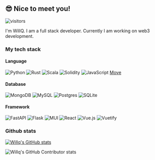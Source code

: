 ## 😎 Nice to meet you!

![visitors](https://visitor-badge.glitch.me/badge?page_id=zsluedem.zsluedem)

I'm WillQ. I am a full stack developer. Currently I am working on web3 development. 

### My tech stack

#### Language
![Python](https://img.shields.io/badge/python-3670A0?style=flat-square&logo=python&logoColor=ffdd54)
![Rust](https://img.shields.io/badge/rust-%23000000.svg?style=flat-square&logo=rust&logoColor=white)
![Scala](https://img.shields.io/badge/scala-%23DC322F.svg?style=flat-square&logo=scala&logoColor=white)
![Solidity](https://img.shields.io/badge/Solidity-%23363636.svg?style=flat-square&logo=solidity&logoColor=white)
![JavaScript](https://img.shields.io/badge/javascript-%23323330.svg?style=flat-square&logo=javascript&logoColor=%23F7DF1E)
[Move](https://github.com/move-language/move)

#### Database
![MongoDB](https://img.shields.io/badge/MongoDB-%234ea94b.svg?style=flat-square&logo=mongodb&logoColor=white)
![MySQL](https://img.shields.io/badge/mysql-%2300f.svg?style=flat-square&logo=mysql&logoColor=white)
![Postgres](https://img.shields.io/badge/postgres-%23316192.svg?style=flat-square&logo=postgresql&logoColor=white)
![SQLite](https://img.shields.io/badge/sqlite-%2307405e.svg?style=flat-square&logo=sqlite&logoColor=white)

#### Framework
![FastAPI](https://img.shields.io/badge/FastAPI-005571?style=flat-square&logo=fastapi)
![Flask](https://img.shields.io/badge/flask-%23000.svg?style=flat-square&logo=flask&logoColor=white)
![MUI](https://img.shields.io/badge/MUI-%230081CB.svg?style=flat-square&logo=mui&logoColor=white)
![React](https://img.shields.io/badge/react-%2320232a.svg?style=flat-square&logo=react&logoColor=%2361DAFB)
![Vue.js](https://img.shields.io/badge/vuejs-%2335495e.svg?style=flat-square&logo=vuedotjs&logoColor=%234FC08D)
![Vuetify](https://img.shields.io/badge/Vuetify-1867C0?style=flat-square&logo=vuetify&logoColor=AEDDFF)

### Github stats

[![Willq's GitHub stats](https://github-readme-stats.vercel.app/api?username=zsluedem)](https://github.com/anuraghazra/github-readme-stats)

![Willq's GitHub Contributor stats](https://github-contributor-stats.vercel.app/api?username=zsluedem&hide=B)

